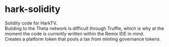 # hark-solidity
Solidity code for HarkTV.  
Building to the Theta network is difficult through Truffle, which is why at the moment the code is currently written within the Remix IDE in mind.  
Creates a platform token that pools a tax from minting governance tokens.
